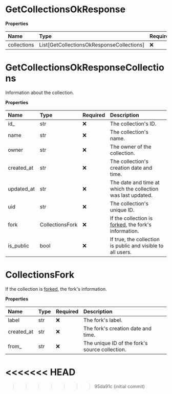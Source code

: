 # GetCollectionsOkResponse

**Properties**

| Name        | Type                                      | Required | Description |
| :---------- | :---------------------------------------- | :------- | :---------- |
| collections | List[GetCollectionsOkResponseCollections] | ❌       |             |

# GetCollectionsOkResponseCollections

Information about the collection.

**Properties**

| Name       | Type            | Required | Description                                                                                                                                                  |
| :--------- | :-------------- | :------- | :----------------------------------------------------------------------------------------------------------------------------------------------------------- |
| id\_       | str             | ❌       | The collection's ID.                                                                                                                                         |
| name       | str             | ❌       | The collection's name.                                                                                                                                       |
| owner      | str             | ❌       | The owner of the collection.                                                                                                                                 |
| created_at | str             | ❌       | The collection's creation date and time.                                                                                                                     |
| updated_at | str             | ❌       | The date and time at which the collection was last updated.                                                                                                  |
| uid        | str             | ❌       | The collection's unique ID.                                                                                                                                  |
| fork       | CollectionsFork | ❌       | If the collection is [forked](https://learning.postman.com/docs/collaborating-in-postman/version-control/#forking-postman-entities), the fork's information. |
| is_public  | bool            | ❌       | If true, the collection is public and visible to all users.                                                                                                  |

# CollectionsFork

If the collection is [forked](https://learning.postman.com/docs/collaborating-in-postman/version-control/#forking-postman-entities), the fork's information.

**Properties**

| Name       | Type | Required | Description                                    |
| :--------- | :--- | :------- | :--------------------------------------------- |
| label      | str  | ❌       | The fork's label.                              |
| created_at | str  | ❌       | The fork's creation date and time.             |
| from\_     | str  | ❌       | The unique ID of the fork's source collection. |
<<<<<<< HEAD
=======

<!-- This file was generated by liblab | https://liblab.com/ -->
>>>>>>> 95da91c (initial commit)
